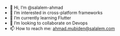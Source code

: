 - 👋 Hi, I’m @salalem-ahmad
- 👀 I’m interested in cross-platform frameworks
- 🌱 I’m currently learning Flutter
- 💞️ I’m looking to collaborate on Devops
- 📫 How to reach me: ahmad.mubiden@salalem.com

